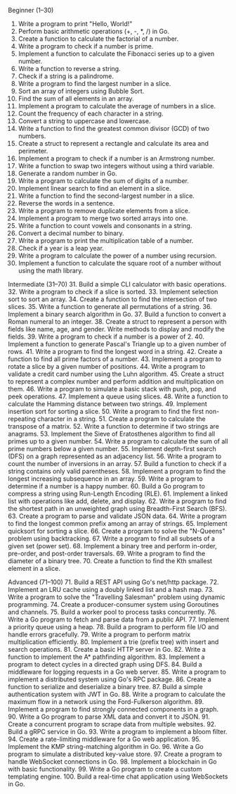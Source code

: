 Beginner (1–30)
1. Write a program to print "Hello, World!"
2. Perform basic arithmetic operations (+, -, *, /) in Go.
3. Create a function to calculate the factorial of a number.
4. Write a program to check if a number is prime.
5. Implement a function to calculate the Fibonacci series up to a given number.
6. Write a function to reverse a string.
7. Check if a string is a palindrome.
8. Write a program to find the largest number in a slice.
9. Sort an array of integers using Bubble Sort.
10. Find the sum of all elements in an array.
11. Implement a program to calculate the average of numbers in a slice.
12. Count the frequency of each character in a string.
13. Convert a string to uppercase and lowercase.
14. Write a function to find the greatest common divisor (GCD) of two numbers.
15. Create a struct to represent a rectangle and calculate its area and perimeter.
16. Implement a program to check if a number is an Armstrong number.
17. Write a function to swap two integers without using a third variable.
18. Generate a random number in Go.
19. Write a program to calculate the sum of digits of a number.
20. Implement linear search to find an element in a slice.
21. Write a function to find the second-largest number in a slice.
22. Reverse the words in a sentence.
23. Write a program to remove duplicate elements from a slice.
24. Implement a program to merge two sorted arrays into one.
25. Write a function to count vowels and consonants in a string.
26. Convert a decimal number to binary.
27. Write a program to print the multiplication table of a number.
28. Check if a year is a leap year.
29. Write a program to calculate the power of a number using recursion.
30. Implement a function to calculate the square root of a number without using the math library.

Intermediate (31–70)
31. Build a simple CLI calculator with basic operations.
32. Write a program to check if a slice is sorted.
33. Implement selection sort to sort an array.
34. Create a function to find the intersection of two slices.
35. Write a function to generate all permutations of a string.
36. Implement a binary search algorithm in Go.
37. Build a function to convert a Roman numeral to an integer.
38. Create a struct to represent a person with fields like name, age, and gender. Write methods to display and modify the fields.
39. Write a program to check if a number is a power of 2.
40. Implement a function to generate Pascal's Triangle up to a given number of rows.
41. Write a program to find the longest word in a string.
42. Create a function to find all prime factors of a number.
43. Implement a program to rotate a slice by a given number of positions.
44. Write a program to validate a credit card number using the Luhn algorithm.
45. Create a struct to represent a complex number and perform addition and multiplication on them.
46. Write a program to simulate a basic stack with push, pop, and peek operations.
47. Implement a queue using slices.
48. Write a function to calculate the Hamming distance between two strings.
49. Implement insertion sort for sorting a slice.
50. Write a program to find the first non-repeating character in a string.
51. Create a program to calculate the transpose of a matrix.
52. Write a function to determine if two strings are anagrams.
53. Implement the Sieve of Eratosthenes algorithm to find all primes up to a given number.
54. Write a program to calculate the sum of all prime numbers below a given number.
55. Implement depth-first search (DFS) on a graph represented as an adjacency list.
56. Write a program to count the number of inversions in an array.
57. Build a function to check if a string contains only valid parentheses.
58. Implement a program to find the longest increasing subsequence in an array.
59. Write a program to determine if a number is a happy number.
60. Build a Go program to compress a string using Run-Length Encoding (RLE).
61. Implement a linked list with operations like add, delete, and display.
62. Write a program to find the shortest path in an unweighted graph using Breadth-First Search (BFS).
63. Create a program to parse and validate JSON data.
64. Write a program to find the longest common prefix among an array of strings.
65. Implement quicksort for sorting a slice.
66. Create a program to solve the "N-Queens" problem using backtracking.
67. Write a program to find all subsets of a given set (power set).
68. Implement a binary tree and perform in-order, pre-order, and post-order traversals.
69. Write a program to find the diameter of a binary tree.
70. Create a function to find the Kth smallest element in a slice.

Advanced (71–100)
71. Build a REST API using Go's net/http package.
72. Implement an LRU cache using a doubly linked list and a hash map.
73. Write a program to solve the "Travelling Salesman" problem using dynamic programming.
74. Create a producer-consumer system using Goroutines and channels.
75. Build a worker pool to process tasks concurrently.
76. Write a Go program to fetch and parse data from a public API.
77. Implement a priority queue using a heap.
78. Build a program to perform file I/O and handle errors gracefully.
79. Write a program to perform matrix multiplication efficiently.
80. Implement a trie (prefix tree) with insert and search operations.
81. Create a basic HTTP server in Go.
82. Write a function to implement the A* pathfinding algorithm.
83. Implement a program to detect cycles in a directed graph using DFS.
84. Build a middleware for logging requests in a Go web server.
85. Write a program to implement a distributed system using Go's RPC package.
86. Create a function to serialize and deserialize a binary tree.
87. Build a simple authentication system with JWT in Go.
88. Write a program to calculate the maximum flow in a network using the Ford-Fulkerson algorithm.
89. Implement a program to find strongly connected components in a graph.
90. Write a Go program to parse XML data and convert it to JSON.
91. Create a concurrent program to scrape data from multiple websites.
92. Build a gRPC service in Go.
93. Write a program to implement a bloom filter.
94. Create a rate-limiting middleware for a Go web application.
95. Implement the KMP string-matching algorithm in Go.
96. Write a Go program to simulate a distributed key-value store.
97. Create a program to handle WebSocket connections in Go.
98. Implement a blockchain in Go with basic functionality.
99. Write a Go program to create a custom templating engine.
100. Build a real-time chat application using WebSockets in Go.
